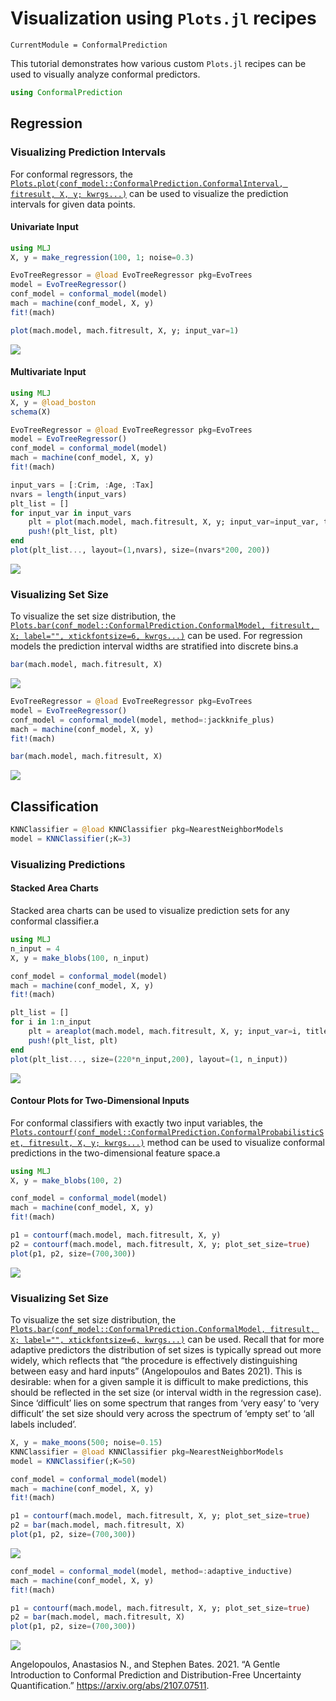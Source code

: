 
# Visualization using `Plots.jl` recipes

``` @meta
CurrentModule = ConformalPrediction
```

This tutorial demonstrates how various custom `Plots.jl` recipes can be used to visually analyze conformal predictors.

``` julia
using ConformalPrediction
```

## Regression

### Visualizing Prediction Intervals

For conformal regressors, the [`Plots.plot(conf_model::ConformalPrediction.ConformalInterval, fitresult, X, y; kwrgs...)`](@ref) can be used to visualize the prediction intervals for given data points.

#### Univariate Input

``` julia
using MLJ
X, y = make_regression(100, 1; noise=0.3)
```

``` julia
EvoTreeRegressor = @load EvoTreeRegressor pkg=EvoTrees
model = EvoTreeRegressor() 
conf_model = conformal_model(model)
mach = machine(conf_model, X, y)
fit!(mach)
```

``` julia
plot(mach.model, mach.fitresult, X, y; input_var=1)
```

![](plotting_files/figure-commonmark/cell-6-output-1.svg)

#### Multivariate Input

``` julia
using MLJ
X, y = @load_boston
schema(X)
```

``` julia
EvoTreeRegressor = @load EvoTreeRegressor pkg=EvoTrees
model = EvoTreeRegressor() 
conf_model = conformal_model(model)
mach = machine(conf_model, X, y)
fit!(mach)
```

``` julia
input_vars = [:Crim, :Age, :Tax]
nvars = length(input_vars)
plt_list = []
for input_var in input_vars
    plt = plot(mach.model, mach.fitresult, X, y; input_var=input_var, title=input_var)
    push!(plt_list, plt)
end
plot(plt_list..., layout=(1,nvars), size=(nvars*200, 200))
```

![](plotting_files/figure-commonmark/cell-9-output-1.svg)

### Visualizing Set Size

To visualize the set size distribution, the [`Plots.bar(conf_model::ConformalPrediction.ConformalModel, fitresult, X; label="", xtickfontsize=6, kwrgs...)`](@ref) can be used. For regression models the prediction interval widths are stratified into discrete bins.a

``` julia
bar(mach.model, mach.fitresult, X)
```

![](plotting_files/figure-commonmark/cell-10-output-1.svg)

``` julia
EvoTreeRegressor = @load EvoTreeRegressor pkg=EvoTrees
model = EvoTreeRegressor() 
conf_model = conformal_model(model, method=:jackknife_plus)
mach = machine(conf_model, X, y)
fit!(mach)
```

``` julia
bar(mach.model, mach.fitresult, X)
```

![](plotting_files/figure-commonmark/cell-12-output-1.svg)

## Classification

``` julia
KNNClassifier = @load KNNClassifier pkg=NearestNeighborModels
model = KNNClassifier(;K=3)
```

### Visualizing Predictions

#### Stacked Area Charts

Stacked area charts can be used to visualize prediction sets for any conformal classifier.a

``` julia
using MLJ
n_input = 4
X, y = make_blobs(100, n_input)
```

``` julia
conf_model = conformal_model(model)
mach = machine(conf_model, X, y)
fit!(mach)
```

``` julia
plt_list = []
for i in 1:n_input
    plt = areaplot(mach.model, mach.fitresult, X, y; input_var=i, title="Input $i")
    push!(plt_list, plt)
end
plot(plt_list..., size=(220*n_input,200), layout=(1, n_input))
```

![](plotting_files/figure-commonmark/cell-16-output-1.svg)

#### Contour Plots for Two-Dimensional Inputs

For conformal classifiers with exactly two input variables, the [`Plots.contourf(conf_model::ConformalPrediction.ConformalProbabilisticSet, fitresult, X, y; kwrgs...)`](@ref) method can be used to visualize conformal predictions in the two-dimensional feature space.a

``` julia
using MLJ
X, y = make_blobs(100, 2)
```

``` julia
conf_model = conformal_model(model)
mach = machine(conf_model, X, y)
fit!(mach)
```

``` julia
p1 = contourf(mach.model, mach.fitresult, X, y)
p2 = contourf(mach.model, mach.fitresult, X, y; plot_set_size=true)
plot(p1, p2, size=(700,300))
```

![](plotting_files/figure-commonmark/cell-19-output-1.svg)

### Visualizing Set Size

To visualize the set size distribution, the [`Plots.bar(conf_model::ConformalPrediction.ConformalModel, fitresult, X; label="", xtickfontsize=6, kwrgs...)`](@ref) can be used. Recall that for more adaptive predictors the distribution of set sizes is typically spread out more widely, which reflects that “the procedure is effectively distinguishing between easy and hard inputs” (Angelopoulos and Bates 2021). This is desirable: when for a given sample it is difficult to make predictions, this should be reflected in the set size (or interval width in the regression case). Since ‘difficult’ lies on some spectrum that ranges from ‘very easy’ to ‘very difficult’ the set size should very across the spectrum of ‘empty set’ to ‘all labels included’.

``` julia
X, y = make_moons(500; noise=0.15)
KNNClassifier = @load KNNClassifier pkg=NearestNeighborModels
model = KNNClassifier(;K=50) 
```

``` julia
conf_model = conformal_model(model)
mach = machine(conf_model, X, y)
fit!(mach)
```

``` julia
p1 = contourf(mach.model, mach.fitresult, X, y; plot_set_size=true)
p2 = bar(mach.model, mach.fitresult, X)
plot(p1, p2, size=(700,300))
```

![](plotting_files/figure-commonmark/cell-22-output-1.svg)

``` julia
conf_model = conformal_model(model, method=:adaptive_inductive)
mach = machine(conf_model, X, y)
fit!(mach)
```

``` julia
p1 = contourf(mach.model, mach.fitresult, X, y; plot_set_size=true)
p2 = bar(mach.model, mach.fitresult, X)
plot(p1, p2, size=(700,300))
```

![](plotting_files/figure-commonmark/cell-24-output-1.svg)

Angelopoulos, Anastasios N., and Stephen Bates. 2021. “A Gentle Introduction to Conformal Prediction and Distribution-Free Uncertainty Quantification.” <https://arxiv.org/abs/2107.07511>.
